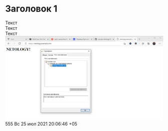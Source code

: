 # Заголовок 1
Текст  
Текст  
Текст  
![Картинка](https://github.com/GrigoriyAzatyan/devops-netology/blob/main/ssl_nginx.jpg)
555
Вс 25 июл 2021 20:06:46 +05
